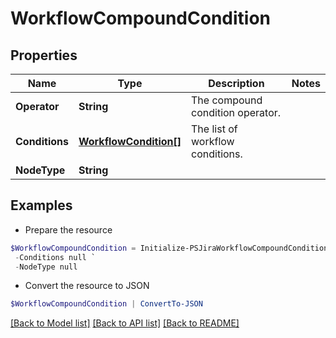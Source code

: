 # WorkflowCompoundCondition
## Properties

Name | Type | Description | Notes
------------ | ------------- | ------------- | -------------
**Operator** | **String** | The compound condition operator. | 
**Conditions** | [**WorkflowCondition[]**](WorkflowCondition.md) | The list of workflow conditions. | 
**NodeType** | **String** |  | 

## Examples

- Prepare the resource
```powershell
$WorkflowCompoundCondition = Initialize-PSJiraWorkflowCompoundCondition  -Operator null `
 -Conditions null `
 -NodeType null
```

- Convert the resource to JSON
```powershell
$WorkflowCompoundCondition | ConvertTo-JSON
```

[[Back to Model list]](../README.md#documentation-for-models) [[Back to API list]](../README.md#documentation-for-api-endpoints) [[Back to README]](../README.md)

